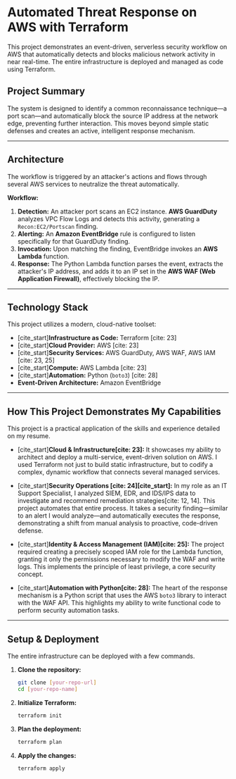 # Automated Threat Response on AWS with Terraform

This project demonstrates an event-driven, serverless security workflow on AWS that automatically detects and blocks malicious network activity in near real-time. The entire infrastructure is deployed and managed as code using Terraform.

## Project Summary

The system is designed to identify a common reconnaissance technique—a port scan—and automatically block the source IP address at the network edge, preventing further interaction. This moves beyond simple static defenses and creates an active, intelligent response mechanism.

---

## Architecture

The workflow is triggered by an attacker's actions and flows through several AWS services to neutralize the threat automatically.

 **Workflow:**
1.  **Detection:** An attacker port scans an EC2 instance. **AWS GuardDuty** analyzes VPC Flow Logs and detects this activity, generating a `Recon:EC2/Portscan` finding.
2.  **Alerting:** An **Amazon EventBridge** rule is configured to listen specifically for that GuardDuty finding.
3.  **Invocation:** Upon matching the finding, EventBridge invokes an **AWS Lambda** function.
4.  **Response:** The Python Lambda function parses the event, extracts the attacker's IP address, and adds it to an IP set in the **AWS WAF (Web Application Firewall)**, effectively blocking the IP.

---

## Technology Stack

This project utilizes a modern, cloud-native toolset:
* [cite_start]**Infrastructure as Code:** Terraform [cite: 23]
* [cite_start]**Cloud Provider:** AWS [cite: 23]
* [cite_start]**Security Services:** AWS GuardDuty, AWS WAF, AWS IAM [cite: 23, 25]
* [cite_start]**Compute:** AWS Lambda [cite: 23]
* [cite_start]**Automation:** Python (`boto3`) [cite: 28]
* **Event-Driven Architecture:** Amazon EventBridge

---

## How This Project Demonstrates My Capabilities

This project is a practical application of the skills and experience detailed on my resume.

* [cite_start]**Cloud & Infrastructure[cite: 23]:** It showcases my ability to architect and deploy a multi-service, event-driven solution on AWS. I used Terraform not just to build static infrastructure, but to codify a complex, dynamic workflow that connects several managed services.

* [cite_start]**Security Operations [cite: 24][cite_start]:** In my role as an IT Support Specialist, I analyzed SIEM, EDR, and IDS/IPS data to investigate and recommend remediation strategies[cite: 12, 14]. This project automates that entire process. It takes a security finding—similar to an alert I would analyze—and automatically executes the response, demonstrating a shift from manual analysis to proactive, code-driven defense.

* [cite_start]**Identity & Access Management (IAM)[cite: 25]:** The project required creating a precisely scoped IAM role for the Lambda function, granting it only the permissions necessary to modify the WAF and write logs. This implements the principle of least privilege, a core security concept.

* [cite_start]**Automation with Python[cite: 28]:** The heart of the response mechanism is a Python script that uses the AWS `boto3` library to interact with the WAF API. This highlights my ability to write functional code to perform security automation tasks.

---

## Setup & Deployment

The entire infrastructure can be deployed with a few commands.

1.  **Clone the repository:**
    ```bash
    git clone [your-repo-url]
    cd [your-repo-name]
    ```

2.  **Initialize Terraform:**
    ```bash
    terraform init
    ```

3.  **Plan the deployment:**
    ```bash
    terraform plan
    ```

4.  **Apply the changes:**
    ```bash
    terraform apply
    ```
